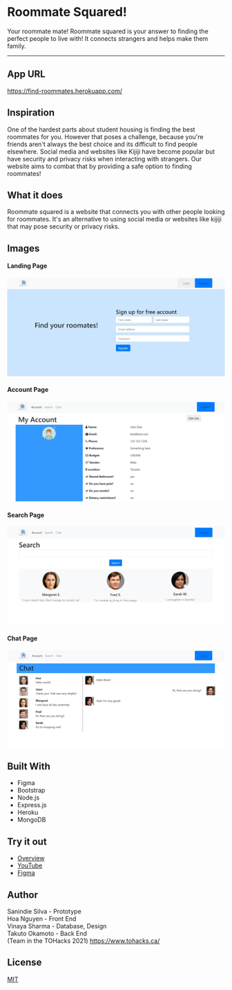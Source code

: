 # Roommate Squared!
Your roommate mate! Roommate squared is your answer to finding the perfect people to live with! It connects strangers and helps make them family.

---
## App URL
https://find-roommates.herokuapp.com/

## Inspiration
One of the hardest parts about student housing is finding the best roommates for you. However that poses a challenge, because you're friends aren't always the best choice and its difficult to find people elsewhere. Social media and websites like Kijiji have become popular but have security and privacy risks when interacting with strangers. Our website aims to combat that by providing a safe option to finding roommates!

## What it does
Roommate squared is a website that connects you with other people looking for roommates. It's an alternative to using social media or websites like kijiji that may pose security or privacy risks.

## Images
#### Landing Page
![Landing Page](./public/images/landing.JPG)

#### Account Page
![Landing Page](./public/images/account.JPG)

#### Search Page
![Landing Page](./public/images/search.JPG)

#### Chat Page
![Landing Page](./public/images/chat.JPG)

## Built With
- Figma
- Bootstrap
- Node.js
- Express.js
- Heroku
- MongoDB

## Try it out
- [Overview](https://devpost.com/software/roommate-h75xoj)
- [YouTube](https://www.youtube.com/watch?v=PFgpb5PuoRE)
- [Figma](https://www.figma.com/proto/TT5gzaduqRwYoZ1ZOSzO12/TOHACKS-RoommatesSquared?node-id=1%3A2&scaling=scale-down&page-id=0%3A1)

## Author
Sanindie Silva - Prototype  
Hoa Nguyen - Front End  
Vinaya Sharma - Database, Design  
Takuto Okamoto - Back End  
(Team in the TOHacks 2021)
https://www.tohacks.ca/

## License
[MIT](https://choosealicense.com/licenses/mit/)
